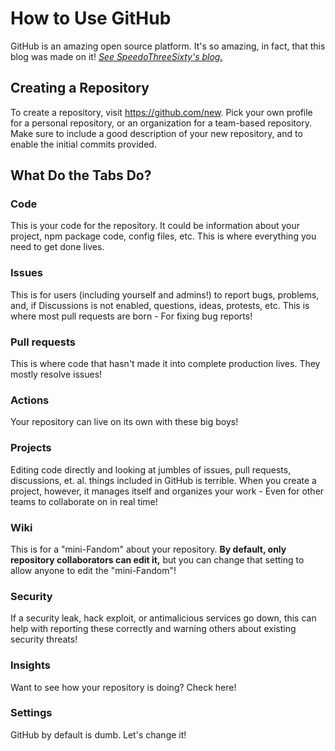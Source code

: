 # How to Use GitHub

GitHub is an amazing open source platform. It's so amazing, in fact, that this blog was made on it! *[See SpeedoThreeSixty's blog.](https://javascriptlearner815.github.io/blog/)*

## Creating a Repository

To create a repository, visit <https://github.com/new>. Pick your own profile for a personal repository, or an organization for a team-based repository. Make sure to include a good description of your new repository, and to enable the initial commits provided.

## What Do the Tabs Do?

### Code

This is your code for the repository. It could be information about your project, npm package code, config files, etc. This is where everything you need to get done lives.

### Issues

This is for users (including yourself and admins!) to report bugs, problems, and, if Discussions is not enabled, questions, ideas, protests, etc. This is where most pull requests are born - For fixing bug reports!

### Pull requests

This is where code that hasn't made it into complete production lives. They mostly resolve issues!

### Actions

Your repository can live on its own with these big boys!

### Projects

Editing code directly and looking at jumbles of issues, pull requests, discussions, et. al. things included in GitHub is terrible. When you create a project, however, it manages itself and organizes your work - Even for other teams to collaborate on in real time!

### Wiki

This is for a "mini-Fandom" about your repository. **By default, only repository collaborators can edit it,** but you can change that setting to allow anyone to edit the "mini-Fandom"!

### Security

If a security leak, hack exploit, or antimalicious services go down, this can help with reporting these correctly and warning others about existing security threats!

### Insights

Want to see how your repository is doing? Check here!

### Settings

GitHub by default is dumb. Let's change it!
